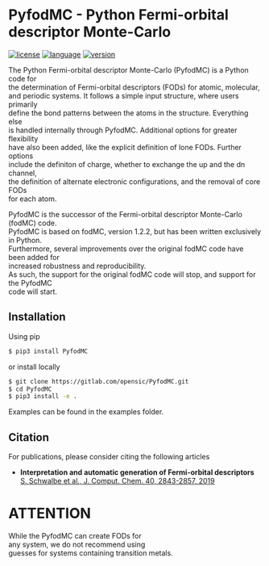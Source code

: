 # PyfodMC - Python Fermi-orbital descriptor Monte-Carlo 
[![license](https://img.shields.io/badge/license-APACHE2-green)](https://www.apache.org/licenses/LICENSE-2.0)
[![language](https://img.shields.io/badge/language-Python3-blue)](https://www.python.org/)
[![version](https://img.shields.io/badge/version-1.1.3-lightgrey)](https://gitlab.com/opensic/PyfodMC/-/blob/main/README.md)

The Python Fermi-orbital descriptor Monte-Carlo (PyfodMC) is a Python code for      
the determination of Fermi-orbital descriptors (FODs) for atomic, molecular,     
and periodic systems. It follows a simple input structure, where users primarily    
define the bond patterns between the atoms in the structure. Everything else     
is handled internally through PyfodMC. Additional options for greater flexibility     
have also been added, like the explicit definition of lone FODs. Further options     
include the definiton of charge, whether to exchange the up and the dn channel,    
the definition of alternate electronic configurations, and the removal of core FODs    
for each atom.    


PyfodMC is the successor of the Fermi-orbital descriptor Monte-Carlo (fodMC) code.      
PyfodMC is based on fodMC, version 1.2.2, but has been written exclusively in Python.      
Furthermore, several improvements over the original fodMC code have been added for       
increased robustness and reproducibility.     
As such, the support for the original fodMC code will stop, and support for the PyfodMC    
code will start.    



## Installation
Using pip
```bash 
$ pip3 install PyfodMC
```
or install locally
```bash 
$ git clone https://gitlab.com/opensic/PyfodMC.git
$ cd PyfodMC
$ pip3 install -e .
```

Examples can be found in the examples folder.


## Citation
For publications, please consider citing the following articles        

- **Interpretation and automatic generation of Fermi-orbital descriptors**         
    [S. Schwalbe et al., J. Comput. Chem. 40, 2843-2857, 2019](https://onlinelibrary.wiley.com/doi/full/10.1002/jcc.26062)


# ATTENTION
While the PyfodMC can create FODs for      
any system, we do not recommend using       
guesses for systems containing transition metals.
